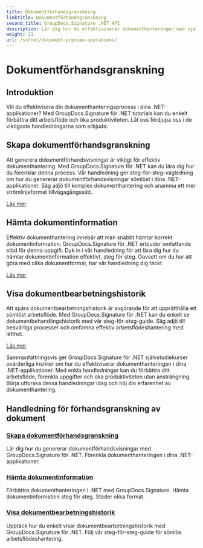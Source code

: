 ```yaml
---
title: Dokumentförhandsgranskning
linktitle: Dokumentförhandsgranskning
second_title: GroupDocs.Signature .NET API
description: Lär dig hur du effektiviserar dokumenthanteringen med självstudier för GroupDocs.Signature för .NET. Förenkla uppgifter, förbättra arbetsflödet och öka produktiviteten utan ansträngning.
weight: 21
url: /sv/net/document-preview-operations/
---
```


# Dokumentförhandsgranskning

## Introduktion

Vill du effektivisera din dokumenthanteringsprocess i dina .NET-applikationer? Med GroupDocs.Signature för .NET tutorials kan du enkelt förbättra ditt arbetsflöde och öka produktiviteten. Låt oss fördjupa oss i de viktigaste handledningarna som erbjuds:

## Skapa dokumentförhandsgranskning

Att generera dokumentförhandsvisningar är viktigt för effektiv dokumenthantering. Med GroupDocs.Signature för .NET kan du lära dig hur du förenklar denna process. Vår handledning ger steg-för-steg-vägledning om hur du genererar dokumentförhandsvisningar sömlöst i dina .NET-applikationer. Säg adjö till komplex dokumenthantering och anamma ett mer strömlinjeformat tillvägagångssätt.

[Läs mer](./generate-document-preview/)

## Hämta dokumentinformation

Effektiv dokumenthantering innebär att man snabbt hämtar korrekt dokumentinformation. GroupDocs.Signature för .NET erbjuder omfattande stöd för denna uppgift. Dyk in i vår handledning för att lära dig hur du hämtar dokumentinformation effektivt, steg för steg. Oavsett om du har att göra med olika dokumentformat, har vår handledning dig täckt.

[Läs mer](./retrieve-document-information/)

## Visa dokumentbearbetningshistorik

Att spåra dokumentbearbetningshistorik är avgörande för att upprätthålla ett sömlöst arbetsflöde. Med GroupDocs.Signature för .NET kan du enkelt se dokumentbehandlingshistorik med vår steg-för-steg-guide. Säg adjö till besvärliga processer och omfamna effektiv arbetsflödeshantering med lätthet.

[Läs mer](./view-document-processing-history/)

Sammanfattningsvis ger GroupDocs.Signature för .NET självstudiekurser ovärderliga insikter om hur du effektiviserar dokumenthanteringen i dina .NET-applikationer. Med enkla handledningar kan du förbättra ditt arbetsflöde, förenkla uppgifter och öka produktiviteten utan ansträngning. Börja utforska dessa handledningar idag och höj din erfarenhet av dokumenthantering.
## Handledning för förhandsgranskning av dokument
### [Skapa dokumentförhandsgranskning](./generate-document-preview/)
Lär dig hur du genererar dokumentförhandsvisningar med GroupDocs.Signature för .NET. Förenkla dokumenthanteringen i dina .NET-applikationer.
### [Hämta dokumentinformation](./retrieve-document-information/)
Förbättra dokumenthanteringen i .NET med GroupDocs.Signature. Hämta dokumentinformation steg för steg. Stöder olika format.
### [Visa dokumentbearbetningshistorik](./view-document-processing-history/)
Upptäck hur du enkelt visar dokumentbearbetningshistorik med GroupDocs.Signature för .NET. Följ vår steg-för-steg-guide för sömlös arbetsflödeshantering.
